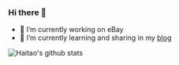 ### Hi there 👋

<!--
**seattleboy/seattleboy** is a ✨ _special_ ✨ repository because its `README.md` (this file) appears on your GitHub profile.

Here are some ideas to get you started:

- 🔭 I’m currently working on ...
- 🌱 I’m currently learning ...
- 👯 I’m looking to collaborate on ...
- 🤔 I’m looking for help with ...
- 💬 Ask me about ...
- 📫 How to reach me: ...
- 😄 Pronouns: ...
- ⚡ Fun fact: ...
-->

- 🔭 I’m currently working on eBay
- 🌱 I’m currently learning and sharing in my [blog](https://juejin.cn/user/413072099651464/posts)

![Haitao's github stats](https://github-readme-stats-omega-six.vercel.app/api?username=seattleboy&show_icons=true&theme=radical)
